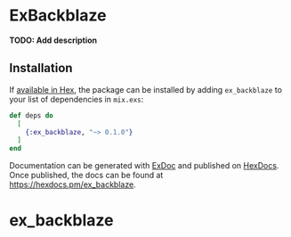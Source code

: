 # ExBackblaze

**TODO: Add description**

## Installation

If [available in Hex](https://hex.pm/docs/publish), the package can be installed
by adding `ex_backblaze` to your list of dependencies in `mix.exs`:

```elixir
def deps do
  [
    {:ex_backblaze, "~> 0.1.0"}
  ]
end
```

Documentation can be generated with [ExDoc](https://github.com/elixir-lang/ex_doc)
and published on [HexDocs](https://hexdocs.pm). Once published, the docs can
be found at <https://hexdocs.pm/ex_backblaze>.

# ex_backblaze
